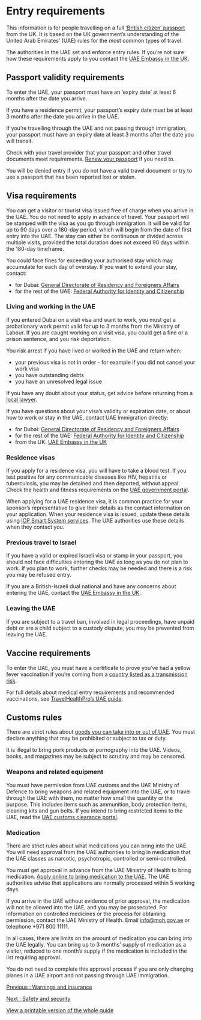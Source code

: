 # Entry requirements

This information is for people travelling on a full [‘British citizen’ passport](https://www.gov.uk/types-of-british-nationality) from the UK. It is based on the UK government’s understanding of the United Arab Emirates’ (UAE) rules for the most common types of travel.

The authorities in the UAE set and enforce entry rules. If you’re not sure how these requirements apply to you contact the [UAE Embassy in the UK](https://www.mofa.gov.ae/en/missions/london).

## Passport validity requirements

To enter the UAE, your passport must have an ‘expiry date’ at least 6 months after the date you arrive.

If you have a residence permit, your passport’s expiry date must be at least 3 months after the date you arrive in the UAE.

If you’re travelling through the UAE and not passing through immigration, your passport must have an expiry date at least 3 months after the date you will transit.

Check with your travel provider that your passport and other travel documents meet requirements. [Renew your passport](https://www.gov.uk/renew-adult-passport/renew) if you need to.

You will be denied entry if you do not have a valid travel document or try to use a passport that has been reported lost or stolen.

## Visa requirements

You can get a visitor or tourist visa issued free of charge when you arrive in the UAE. You do not need to apply in advance of travel. Your passport will be stamped with the visa as you go through immigration. It will be valid for up to 90 days over a 180-day period, which will begin from the date of first entry into the UAE. The stay can either be continuous or divided across multiple visits, provided the total duration does not exceed 90 days within the 180-day timeframe.

You could face fines for exceeding your authorised stay which may accumulate for each day of overstay. If you want to extend your stay, contact:

* for Dubai: [General Directorate of Residency and Foreigners Affairs](https://www.gdrfad.gov.ae/en)
* for the rest of the UAE: [Federal Authority for Identity and Citizenship](https://icp.gov.ae/en/)

### Living and working in the UAE

If you entered Dubai on a visit visa and want to work, you must get a probationary work permit valid for up to 3 months from the Ministry of Labour. If you are caught working on a visit visa, you could get a fine or a prison sentence, and you risk deportation.

You risk arrest if you have lived or worked in the UAE and return when:

* your previous visa is not in order - for example if you did not cancel your work visa
* you have outstanding debts
* you have an unresolved legal issue

If you have any doubt about your status, get advice before returning from a [local lawyer](https://find-a-professional-service-abroad.service.csd.fcdo.gov.uk/find/lawyers?country=United%20Arab%20Emirates).

If you have questions about your visa’s validity or expiration date, or about how to work or stay in the UAE, contact UAE Immigration directly:

* for Dubai: [General Directorate of Residency and Foreigners Affairs](https://www.gdrfad.gov.ae/en)
* for the rest of the UAE: [Federal Authority for Identity and Citizenship](https://icp.gov.ae/en/)
* from the UK: [UAE Embassy in the UK](https://www.mofaic.gov.ae/en/missions/london)

### Residence visas

If you apply for a residence visa, you will have to take a blood test. If you test positive for any communicable diseases like HIV, hepatitis or tuberculosis, you may be detained and then deported, without appeal. Check the health and fitness requirements on the [UAE government portal](https://u.ae/en/information-and-services/health-and-fitness/health-conditions-for-uae-residence-visa).

When applying for a UAE residence visa, it is common practice for your sponsor’s representative to give their details as the contact information on your application. When your residence visa is issued, update these details using [ICP Smart System services](https://smartservices.icp.gov.ae/echannels/web/client/guest/index.html#/serviceCards/714?administrativeRegionId=1). The UAE authorities use these details when they contact you.

### Previous travel to Israel

If you have a valid or expired Israeli visa or stamp in your passport, you should not face difficulties entering the UAE as long as you do not plan to work. If you plan to work, further checks may be needed and there is a risk you may be refused entry.

If you are a British-Israeli dual national and have any concerns about entering the UAE, contact the [UAE Embassy in the UK](https://www.mofa.gov.ae/en/missions/london).

### Leaving the UAE

If you are subject to a travel ban, involved in legal proceedings, have unpaid debt or are a child subject to a custody dispute, you may be prevented from leaving the UAE.

## Vaccine requirements

To enter the UAE, you must have a certificate to prove you’ve had a yellow fever vaccination if you’re coming from a [country listed as a transmission risk](https://nathnacyfzone.org.uk/factsheet/65/countries-with-risk-of-yellow-fever-transmission).

For full details about medical entry requirements and recommended vaccinations, see [TravelHealthPro’s UAE guide](https://travelhealthpro.org.uk/country/233/united-arab-emirates#Vaccine_Recommendations).

## Customs rules

There are strict rules about [goods you can take into or out of UAE](https://u.ae/en/information-and-services/finance-and-investment/clearing-the-customs-and-paying-customs-duty). You must declare anything that may be prohibited or subject to tax or duty.

It is illegal to bring pork products or pornography into the UAE. Videos, books, and magazines may be subject to scrutiny and may be censored.

### Weapons and related equipment

You must have permission from UAE customs and the UAE Ministry of Defence to bring weapons and related equipment into the UAE, or to travel through the UAE with them, no matter how small the quantity or the purpose. This includes items such as ammunition, body protection items, cleaning kits and gun belts. If you intend to bring restricted items to the UAE, read the [UAE customs clearance portal](https://u.ae/en/information-and-services/finance-and-investment/clearing-the-customs-and-paying-customs-duty).

### Medication

There are strict rules about what medications you can bring into the UAE. You will need approval from the UAE authorities to bring in medication that the UAE classes as narcotic, psychotropic, controlled or semi-controlled.

You must get approval in advance from the UAE Ministry of Health to bring medication. [Apply online to bring medication to the UAE](https://mohap.gov.ae/en/services/issue-of-permit-to-import-medicines-for-personal-use). The UAE authorities advise that applications are normally processed within 5 working days.

If you arrive in the UAE without evidence of prior approval, the medication will not be allowed into the UAE, and you may be prosecuted. For information on controlled medicines or the process for obtaining permission, contact the UAE Ministry of Health. Email [info@moh.gov.ae](mailto:info@moh.gov.ae) or telephone +971 800 11111.

In all cases, there are limits on the amount of medication you can bring into the UAE legally. You can bring up to 3 months’ supply of medication as a visitor, reduced to one month’s supply if the medication is included in the list requiring approval.

You do not need to complete this approval process if you are only changing planes in a UAE airport and not passing through UAE immigration.

[Previous
:
Warnings and insurance](/foreign-travel-advice/united-arab-emirates)

[Next
:
Safety and security](/foreign-travel-advice/united-arab-emirates/safety-and-security)

[View a printable version of the whole guide](/foreign-travel-advice/united-arab-emirates/print)